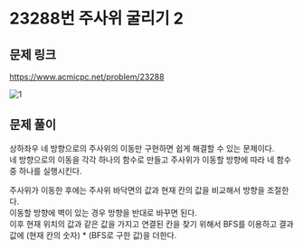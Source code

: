 # 23288번 주사위 굴리기 2
## 문제 링크
https://www.acmicpc.net/problem/23288

![1](https://user-images.githubusercontent.com/86475509/166141128-74c964cc-9d0d-4ac7-b344-38f1969cb4ca.PNG)

## 문제 풀이
상하좌우 네 방향으로의 주사위의 이동만 구현하면 쉽게 해결할 수 있는 문제이다. <br>
네 방향으로의 이동을 각각 하나의 함수로 만들고 주사위가 이동할 방향에 따라 네 함수 중 하나를 실행시킨다. <br>

주사위가 이동한 후에는 주사위 바닥면의 값과 현재 칸의 값을 비교해서 방향을 조절한다. <br>
이동할 방향에 벽이 있는 경우 방향을 반대로 바꾸면 된다. <br>
이후 현재 위치의 값과 같은 값을 가지고 연결된 칸을 찾기 위해서 BFS를 이용하고 결과값에 (현재 칸의 숫자) * (BFS로 구한 값)을 더한다. <br>
